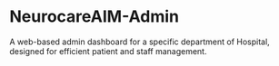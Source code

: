 # NeurocareAIM-Admin
A web-based admin dashboard for a specific department of Hospital, designed for efficient patient and staff management.
